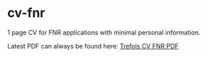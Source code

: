 # cv-fnr

1 page CV for FNR applications with minimal personal information.

Latest PDF can always be found here: [Trefois CV FNR PDF](https://github.com/Trefex/cv-fnr/releases/latest/download/Trefois_CV-FNR.pdf)